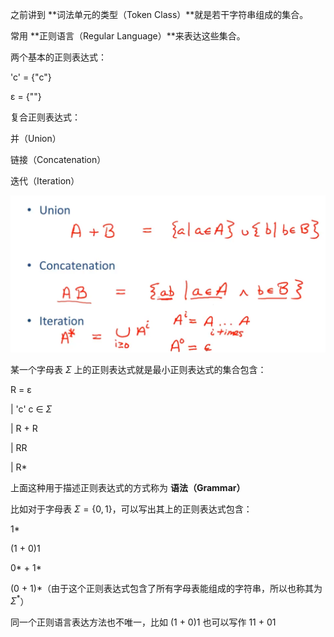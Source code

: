 之前讲到 **词法单元的类型（Token Class）**就是若干字符串组成的集合。



常用 **正则语言（Regular Language）**来表达这些集合。



两个基本的正则表达式：

'c' = {"c"}

ɛ = {""}

复合正则表达式：

并（Union）

链接（Concatenation）

迭代（Iteration）

<img src="Week 2 03-03-regular-languages-part-1.assets/image-20230318165455880.png" alt="image-20230318165455880" style="zoom:67%;" />





某一个字母表 $\Sigma$ 上的正则表达式就是最小正则表达式的集合包含：

R = ɛ

  | 'c'    c ∈ $\Sigma$

  | R + R

  | RR

  | R*

上面这种用于描述正则表达式的方式称为 **语法（Grammar）**



比如对于字母表 $\Sigma = \{0, 1\}$，可以写出其上的正则表达式包含：

1*

(1 + 0)1

0* + 1*

(0 + 1)\*（由于这个正则表达式包含了所有字母表能组成的字符串，所以也称其为 $\Sigma^*$）



同一个正则语言表达方法也不唯一，比如 (1 + 0)1 也可以写作 11 + 01